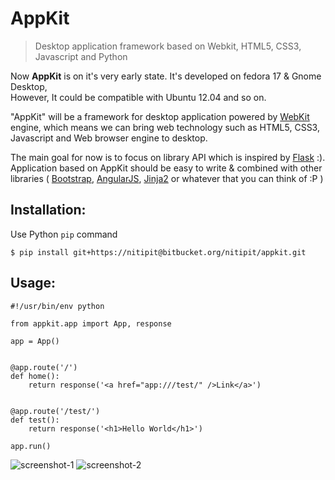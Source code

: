 # AppKit
> Desktop application framework based on Webkit, HTML5, CSS3, Javascript and Python

Now __AppKit__ is on it's very early state. It's developed on fedora 17 & Gnome Desktop,  
However, It could be compatible with Ubuntu 12.04 and so on.

"AppKit" will be a framework for desktop application powered by [WebKit](http://www.webkit.org/) engine, which means we can bring web technology such as HTML5, CSS3, Javascript and Web browser engine to desktop.

The main goal for now is to focus on library API which is inspired by [Flask](http://flask.pocoo.org/) :). Application based on AppKit should be easy to write & combined with other libraries ( [Bootstrap](http://twitter.github.com/bootstrap/), [AngularJS](http://angularjs.org/), [Jinja2](http://jinja.pocoo.org/docs/) or whatever that you can think of :P ) 
## Installation:
Use Python `pip` command
```
$ pip install git+https://nitipit@bitbucket.org/nitipit/appkit.git
```

## Usage:
```
#!/usr/bin/env python

from appkit.app import App, response

app = App()


@app.route('/')
def home():
    return response('<a href="app:///test/" />Link</a>')


@app.route('/test/')
def test():
    return response('<h1>Hello World</h1>')

app.run()
```

![screenshot-1](https://raw.github.com/nitipit/appkit/master/doc/1.png)
![screenshot-2](https://raw.github.com/nitipit/appkit/master/doc/2.png)